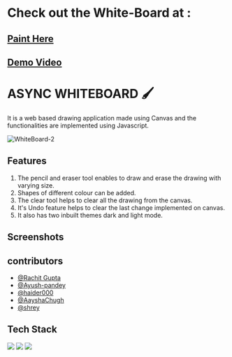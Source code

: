 # Check out the White-Board at :  

##   [Paint Here](https://team-asyncc.github.io/WhiteBoard-2/)

##   [Demo Video](https://drive.google.com/file/d/16diqSo2usLMthyCdNFdKfHGhvRB_5VON/view)


# ASYNC WHITEBOARD 🖌️ 
It is a web based drawing application made using Canvas and the functionalities are implemented using Javascript.  

![WhiteBoard-2](https://socialify.git.ci/Team-Asyncc/WhiteBoard-2/image?font=Bitter&issues=1&language=1&owner=1&pattern=Plus&stargazers=1&theme=Dark)  

  



## Features  
1. The pencil and eraser tool enables to draw and erase the drawing with varying size. 
2. Shapes of different colour can be added. 
3. The clear tool helps to clear all the drawing from the canvas. 
4. It's Undo feature helps to clear the last change implemented on canvas.
5. It also has two inbuilt themes dark and light mode.


## Screenshots


## contributors

- [@Rachit Gupta](https://github.com/Rachit-3850)
- [@Ayush-pandey](https://github.com/ayush-pandey007)
- [@haider000](https://github.com/haider000)
- [@AayshaChugh](https://github.com/AayshaChugh)
- [@shrey](https://github.com/signifershrey)



## Tech Stack

<img src="https://img.shields.io/badge/HTML5-E34F26?style=for-the-badge&logo=html5&logoColor=white"/>
<img src="https://img.shields.io/badge/CSS3-1572B6?style=for-the-badge&logo=css3&logoColor=white"/>
<img src="https://img.shields.io/badge/JavaScript-323330?style=for-the-badge&logo=javascript&logoColor=F7DF1E"/>
